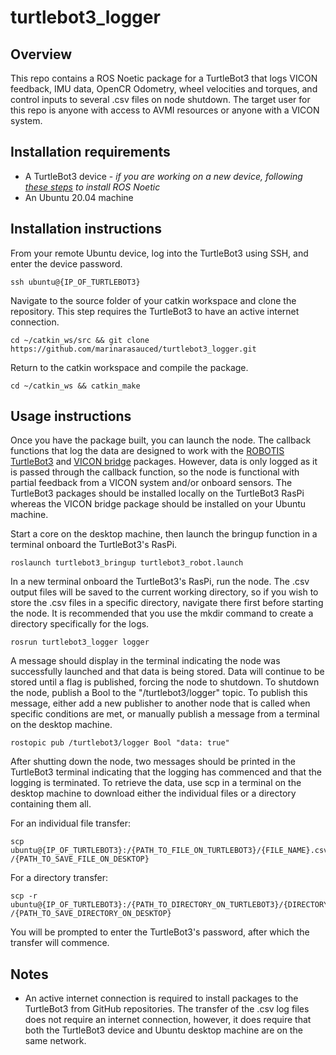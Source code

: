 # turtlebot3_logger
## Overview
This repo contains a ROS Noetic package for a TurtleBot3 that logs VICON feedback, IMU data, OpenCR Odometry, wheel velocities and torques, and control inputs to several .csv files on node shutdown. The target user for this repo is anyone with access to AVMI resources or anyone with a VICON system.
## Installation requirements
- A TurtleBot3 device - *if you are working on a new device, following [these steps](https://emanual.robotis.com/docs/en/platform/turtlebot3/quick-start/) to install ROS Noetic*
- An Ubuntu 20.04 machine

## Installation instructions
From your remote Ubuntu device, log into the TurtleBot3 using SSH, and enter the device password.
```
ssh ubuntu@{IP_OF_TURTLEBOT3}
```
Navigate to the source folder of your catkin workspace and clone the repository. This step requires the TurtleBot3 to have an active internet connection.
```
cd ~/catkin_ws/src && git clone https://github.com/marinarasauced/turtlebot3_logger.git
```
Return to the catkin workspace and compile the package.
```
cd ~/catkin_ws && catkin_make
```
## Usage instructions
Once you have the package built, you can launch the node. The callback functions that log the data are designed to work with the [ROBOTIS TurtleBot3](https://github.com/ROBOTIS-GIT/turtlebot3) and [VICON bridge](https://github.com/ethz-asl/vicon_bridge) packages. However, data is only logged as it is passed through the callback function, so the node is functional with partial feedback from a VICON system and/or onboard sensors. The TurtleBot3 packages should be installed locally on the TurtleBot3 RasPi whereas the VICON bridge package should be installed on your Ubuntu machine.
  
Start a core on the desktop machine, then launch the bringup function in a terminal onboard the TurtleBot3's RasPi.
```
roslaunch turtlebot3_bringup turtlebot3_robot.launch
```
In a new terminal onboard the TurtleBot3's RasPi, run the node. The .csv output files will be saved to the current working directory, so if you wish to store the .csv files in a specific directory, navigate there first before starting the node. It is recommended that you use the mkdir command to create a directory specifically for the logs.
```
rosrun turtlebot3_logger logger
```
A message should display in the terminal indicating the node was successfully launched and that data is being stored. Data will continue to be stored until a flag is published, forcing the node to shutdown. To shutdown the node, publish a Bool to the "/turtlebot3/logger" topic. To publish this message, either add a new publisher to another node that is called when specific conditions are met, or manually publish a message from a terminal on the desktop machine.
```
rostopic pub /turtlebot3/logger Bool "data: true"
```
After shutting down the node, two messages should be printed in the TurtleBot3 terminal indicating that the logging has commenced and that the logging is terminated. To retrieve the data, use scp in a terminal on the desktop machine to download either the individual files or a directory containing them all. 
  
For an individual file transfer:
```
scp ubuntu@{IP_OF_TURTLEBOT3}:/{PATH_TO_FILE_ON_TURTLEBOT3}/{FILE_NAME}.csv /{PATH_TO_SAVE_FILE_ON_DESKTOP}
```
For a directory transfer:
```
scp -r ubuntu@{IP_OF_TURTLEBOT3}:/{PATH_TO_DIRECTORY_ON_TURTLEBOT3}/{DIRECTORY_NAME} /{PATH_TO_SAVE_DIRECTORY_ON_DESKTOP}
```
You will be prompted to enter the TurtleBot3's password, after which the transfer will commence.
## Notes
- An active internet connection is required to install packages to the TurtleBot3 from GitHub repositories. The transfer of the .csv log files does not require an internet connection, however, it does require that both the TurtleBot3 device and Ubuntu desktop machine are on the same network.

